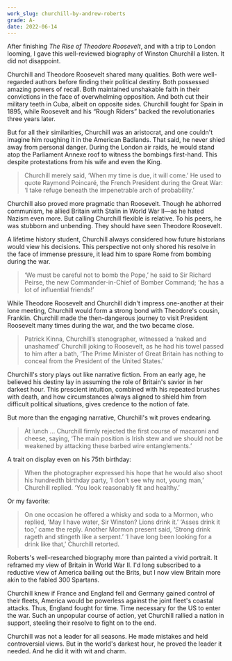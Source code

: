 ```yaml
---
work_slug: churchill-by-andrew-roberts
grade: A-
date: 2022-06-14
---
```


After finishing <span data-work-slug="the-rise-of-theodore-roosevelt-by-edmund-morris">_The Rise of Theodore Roosevelt_</span>, and with a trip to London looming, I gave this well-reviewed biography of Winston Churchill a listen. It did not disappoint.

<!-- end -->

Churchill and Theodore Roosevelt shared many qualities. Both were well-regarded authors before finding their political destiny. Both possessed amazing powers of recall. Both maintained unshakable faith in their convictions in the face of overwhelming opposition. And both cut their military teeth in Cuba, albeit on opposite sides. Churchill fought for Spain in 1895, while Roosevelt and his “Rough Riders” backed the revolutionaries three years later.

But for all their similarities, Churchill was an aristocrat, and one couldn't imagine him roughing it in the American Badlands. That said, he never shied away from personal danger. During the London air raids, he would stand atop the Parliament Annexe roof to witness the bombings first-hand. This despite protestations from his wife and even the King.

> Churchill merely said, ‘When my time is due, it will come.’ He used to quote Raymond Poincaré, the French President during the Great War: ‘I take refuge beneath the impenetrable arch of probability.’

Churchill also proved more pragmatic than Roosevelt. Though he abhorred communism, he allied Britain with Stalin in World War II—as he hated Nazism even more. But calling Churchill flexible is relative. To his peers, he was stubborn and unbending. They should have seen Theodore Roosevelt.

A lifetime history student, Churchill always considered how future historians would view his decisions. This perspective not only shored his resolve in the face of immense pressure, it lead him to spare Rome from bombing during the war.

> ‘We must be careful not to bomb the Pope,’ he said to Sir Richard Peirse, the new Commander-in-Chief of Bomber Command; ‘he has a lot of influential friends!’

While Theodore Roosevelt and Churchill didn't impress one-another at their lone meeting, Churchill would form a strong bond with Theodore's cousin, Franklin. Churchill made the then-dangerous journey to visit President Roosevelt many times during the war, and the two became close.

> Patrick Kinna, Churchill’s stenographer, witnessed a ‘naked and unashamed’ Churchill joking to Roosevelt, as he had his towel passed to him after a bath, ‘The Prime Minister of Great Britain has nothing to conceal from the President of the United States.’

Churchill's story plays out like narrative fiction. From an early age, he believed his destiny lay in assuming the role of Britain's savior in her darkest hour. This prescient intuition, combined with his repeated brushes with death, and how circumstances always aligned to shield him from difficult political situations, gives credence to the notion of fate.

But more than the engaging narrative, Churchill's wit proves endearing.

> At lunch ... Churchill firmly rejected the first course of macaroni and cheese, saying, ‘The main position is Irish stew and we should not be weakened by attacking these barbed wire entanglements.’

A trait on display even on his 75th birthday:

> When the photographer expressed his hope that he would also shoot his hundredth birthday party, ‘I don’t see why not, young man,’ Churchill replied. ‘You look reasonably fit and healthy.’

Or my favorite:

> On one occasion he offered a whisky and soda to a Mormon, who replied, ‘May I have water, Sir Winston? Lions drink it.’ ‘Asses drink it too,’ came the reply. Another Mormon present said, ‘Strong drink rageth and stingeth like a serpent.’ ‘I have long been looking for a drink like that,’ Churchill retorted.

Roberts's well-researched biography more than painted a vivid portrait. It reframed my view of Britain in World War II. I'd long subscribed to a reductive view of America bailing out the Brits, but I now view Britain more akin to the fabled 300 Spartans.

Churchill knew if France and England fell and Germany gained control of their fleets, America would be powerless against the joint fleet's coastal attacks. Thus, England fought for time. Time necessary for the US to enter the war. Such an unpopular course of action, yet Churchill rallied a nation in support, steeling their resolve to fight on to the end.

Churchill was not a leader for all seasons. He made mistakes and held controversial views. But in the world's darkest hour, he proved the leader it needed. And he did it with wit and charm.